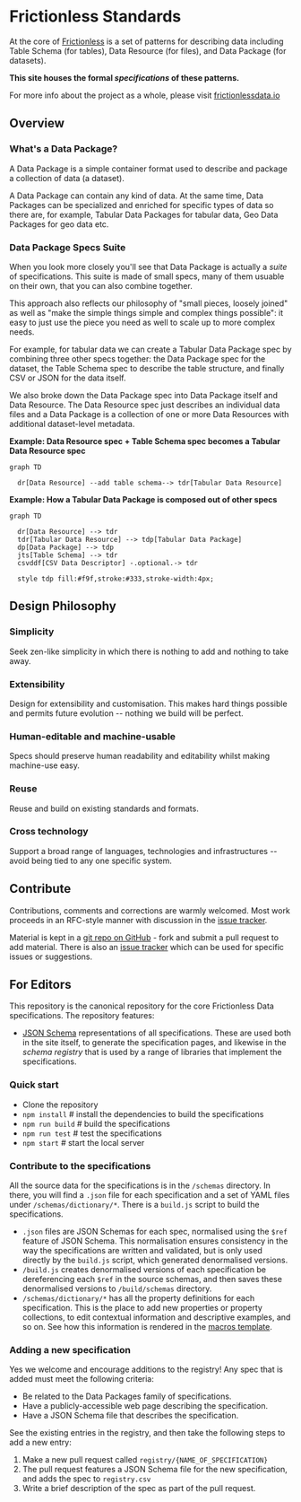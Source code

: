 # Frictionless Standards

At the core of [Frictionless][site] is a set of patterns for describing data including  Table Schema (for tables), Data Resource (for files), and Data Package (for datasets).

**This site houses the formal *specifications* of these patterns.**

For more info about the project as a whole, please visit [frictionlessdata.io][site]

## Overview

### What's a Data Package?

A Data Package is a simple container format used to describe and package a collection of data (a dataset).

A Data Package can contain any kind of data. At the same time, Data Packages can be specialized and enriched for specific types of data so there are, for example, Tabular Data Packages for tabular data, Geo Data Packages for geo data etc.

### Data Package Specs Suite

When you look more closely you'll see that Data Package is actually a *suite* of specifications. This suite is made of small specs, many of them usuable on their own, that you can also combine together.

This approach also reflects our philosophy of "small pieces, loosely joined" as well as "make the simple things simple and complex things possible": it easy to just use the piece you need as well to scale up to more complex needs.

For example, for tabular data we can create a Tabular Data Package spec by combining three other specs together: the Data Package spec for the dataset, the Table Schema spec to describe the table structure, and finally CSV or JSON for the data itself.

We also broke down the Data Package spec into Data Package itself and Data Resource. The Data Resource spec just describes an individual data files and a Data Package is a collection of one or more Data Resources with additional dataset-level metadata.

**Example: Data Resource spec + Table Schema spec becomes a Tabular Data Resource spec**

```mermaid
graph TD

  dr[Data Resource] --add table schema--> tdr[Tabular Data Resource]
```

**Example: How a Tabular Data Package is composed out of other specs**

```mermaid
graph TD

  dr[Data Resource] --> tdr
  tdr[Tabular Data Resource] --> tdp[Tabular Data Package]
  dp[Data Package] --> tdp
  jts[Table Schema] --> tdr
  csvddf[CSV Data Descriptor] -.optional.-> tdr

  style tdp fill:#f9f,stroke:#333,stroke-width:4px;
```


## Design Philosophy

### Simplicity

Seek zen-like simplicity in which there is nothing to add and nothing to take away.

### Extensibility

Design for extensibility and customisation. This makes hard things possible and permits future evolution -- nothing we build will be perfect.

### Human-editable and machine-usable

Specs should preserve human readability and editability whilst making machine-use easy.

### Reuse

Reuse and build on existing standards and formats.

### Cross technology

Support a broad range of languages, technologies and infrastructures -- avoid being tied to any one specific system.


## Contribute

Contributions, comments and corrections are warmly welcomed. Most work proceeds in an RFC-style manner with discussion in the [issue tracker][issues].

Material is kept in a [git repo on GitHub][repo] - fork and submit a pull request to add material. There is also an [issue tracker][issues] which can be used for specific issues or suggestions.

[forum]: https://discuss.okfn.org/c/frictionless-data
[repo]: https://github.com/frictionlessdata/specs
[issues]: https://github.com/frictionlessdata/specs/issues
[site]: http://frictionlessdata.io

## For Editors

This repository is the canonical repository for the core Frictionless Data specifications. The repository features:

- [JSON Schema](http://json-schema.org) representations of all specifications. These are used both in the site itself, to generate the specification pages, and likewise in the *schema registry* that is used by a range of libraries that implement the specifications.

### Quick start

- Clone the repository
- `npm install` # install the dependencies to build the specifications
- `npm run build` # build the specifications
- `npm run test` # test the specifications
- `npm start` # start the local server

### Contribute to the specifications

All the source data for the specifications is in the `/schemas` directory. In there, you will find a `.json` file for each specification and a set of YAML files under `/schemas/dictionary/*`. There is a `build.js` script to build the specifications.

- `.json` files are JSON Schemas for each spec, normalised using the `$ref` feature of JSON Schema. This normalisation ensures consistency in the way the specifications are written and validated, but is only used directly by the `build.js` script, which generated denormalised versions.
- `/build.js` creates denormalised versions of each specification be dereferencing each `$ref` in the source schemas, and then saves these denormalised versions to `/build/schemas` directory.
- `/schemas/dictionary/*` has all the property definitions for each specification. This is the place to add new properties or property collections, to edit contextual information and descriptive examples, and so on. See how this information is rendered in the [macros template](https://github.com/frictionlessdata/specs/blob/master/templates/macros.html).

### Adding a new specification

Yes we welcome and encourage additions to the registry! Any spec that is added must meet the following criteria:

- Be related to the Data Packages family of specifications.
- Have a publicly-accessible web page describing the specification.
- Have a JSON Schema file that describes the specification.

See the existing entries in the registry, and then take the following steps to add a new entry:

1. Make a new pull request called `registry/{NAME_OF_SPECIFICATION}`
2. The pull request features a JSON Schema file for the new specification, and adds the spec to `registry.csv`
3. Write a brief description of the spec as part of the pull request.

<mermaid />

